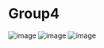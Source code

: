 # Group4
![image](https://github.com/RajatKumarA50/Food-Waste-Management/assets/53323521/59132969-8174-47f8-8dd7-75f66fa84eb2)
![image](https://github.com/RajatKumarA50/Food-Waste-Management/assets/53323521/9908d7c5-4625-43fc-83b7-112303d8a2bb)
![image](https://github.com/RajatKumarA50/Food-Waste-Management/assets/53323521/fc8aaa93-824f-41f7-a4b7-20d46070d7be)

